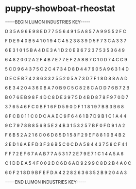 # puppy-showboat-rheostat

-----BEGIN LUMON INDUSTRIES KEY-----

D 3 5 A 9 6 E 9 8 E D 7 7 5 5 6 4 9 1 5 A 8 5 7 A 9 9 5 5 2 F C

F D E 9 4 0 B 5 4 1 0 1 9 4 C 4 5 2 3 8 3 9 D 5 F 7 3 C A 3 3 7

6 E 3 1 0 1 5 B A 4 D E 3 A 1 D 2 0 E B 6 7 2 3 7 5 3 5 3 6 4 9

6 4 8 2 0 0 2 A 2 F 4 B 7 E 7 7 E F 2 A 8 B 7 C 1 0 D 7 4 C C 9

5 C D 9 6 4 3 7 5 C 2 C 4 7 3 4 D 8 D 4 4 7 6 0 5 A 9 6 3 1 4 D

D E C E B 7 4 2 8 6 3 3 2 5 5 2 0 5 A 7 3 D 7 F 1 8 D 8 8 A A D

6 E 3 4 2 0 4 3 6 0 B A 7 0 B 9 C 5 C 8 2 8 C A D D 7 6 B 7 2 B

B 0 7 6 E B 9 8 F 4 D C 8 D E 3 9 7 5 D 4 B D 8 7 8 F 9 7 0 D 7

3 7 6 5 4 6 F C 0 B F 1 6 F D 5 9 0 D F 1 1 8 1 9 7 B B 3 B 6 8

8 F C B 0 1 1 C 0 D C A A E C 9 F 6 4 6 1 B 7 D 9 B 1 C 1 A 4 4

9 C 7 9 7 8 B 8 5 6 B 5 E 2 4 B 3 1 5 3 2 5 7 B F 0 F D 9 1 A 2

F 6 B 5 2 A 2 1 6 C 0 6 D 8 5 D 1 5 8 F 2 9 E F 8 8 1 0 B 4 B 2

2 E D 1 6 A E F D 3 F 3 6 B 5 C 0 C D A 5 8 4 4 3 7 5 8 C F 4 1

F F 7 2 E F 6 7 A A B 7 7 A 5 3 1 7 2 E 7 9 E 7 1 C 1 4 A 5 A 6

C 1 D D E A 5 4 F 0 0 2 D C 6 D 6 A D 9 2 9 9 C 8 D 2 B 4 A 0 C

6 0 F 2 1 8 D 9 B F E F D A 4 2 2 8 2 6 3 6 3 5 2 B 9 2 0 4 A 3

-----END LUMON INDUSTRIES KEY-----
